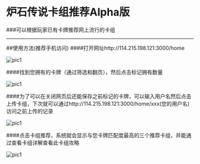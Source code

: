 # 炉石传说卡组推荐Alpha版
###可以根据玩家已有卡牌推荐网上流行的卡组
***
##使用方法(推荐手机访问)
####打开网址http://114.215.198.121:3000/home

![pic1](http://114.215.198.121:3000/tutorial/1.png)

####找到您拥有的卡牌（通过筛选和翻页），然后点击标记拥有数量

![pic1](http://114.215.198.121:3000/tutorial/2.png)

####为了可以在关闭网页后还能保存之前标记的卡牌，可以输入用户名然后点击上传卡组，下次就可以通过http://114.215.198.121:3000/home/xxx(您的用户名)访问之前上传的记录

![pic1](http://114.215.198.121:3000/tutorial/3.png)

####点击卡组推荐，系统就会显示与您卡牌匹配度最高的三个推荐卡组，并能通过查看卡组详解查看此卡组攻略

![pic1](http://114.215.198.121:3000/tutorial/4.png)
